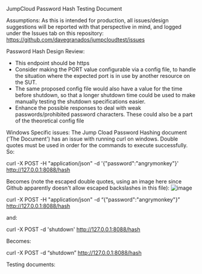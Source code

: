 JumpCloud Password Hash Testing Document

Assumptions:
As this is intended for production, all issues/design suggestions will be reported with that perspective in mind, and logged under the Issues tab on this repository: https://github.com/davegranados/jumpcloudtest/issues

Password Hash Design Review:
- This endpoint should be https
- Consider making the PORT value configurable via a config file, to handle the situation where the expected port is in use by another resource on the SUT.
- The same proposed config file would also have a value for the time before shutdown, so that a longer shutdown time could be used to make manually testing the shutdown specifications easier.
- Enhance the possible responses to deal with weak passwords/prohibited password characters. These could also be a part of the theoretical config file

Windows Specific issues:
The Jump Cload Password Hashing document ('The Document') has an issue with running curl on windows. Double quotes must be used in order for the commands to execute successfully. So:

curl -X POST -H "application/json" -d '{"password":"angrymonkey"}' http://127.0.0.1:8088/hash

Becomes (note the escaped double quotes, using an image here since Github apparently doesn't allow escaped backslashes in this file):
![image](https://user-images.githubusercontent.com/36861783/142569590-c051c7e1-78dd-4a7d-8414-9613908723bf.png)

curl -X POST -H "application/json" -d “{\"password\":\"angrymonkey\"}” http://127.0.0.1:8088/hash

and:

curl -X POST -d 'shutdown' http://127.0.0.1:8088/hash 

Becomes:

curl -X POST -d “shutdown” http://127.0.0.1:8088/hash 

Testing documents:
